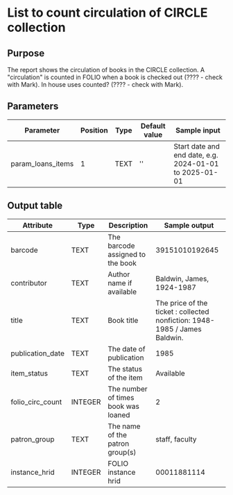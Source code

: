# List to count circulation of CIRCLE collection

## Purpose
The report shows the circulation of books in the CIRCLE collection. A "circulation" is counted in FOLIO when a book is checked out (???? - check with Mark). In house uses counted? (???? - check with Mark).

## Parameters

|Parameter|Position|Type|Default value|Sample input|
|---|---|---|---|---|
|param_loans_items|1|TEXT|''|Start date and end date, e.g. 2024-01-01 to 2025-01-01|

## Output table

| Attribute | Type | Description | Sample output |
| --- | --- | --- | --- |
| barcode | TEXT | The barcode assigned to the book | 39151010192645 |
| contributor | TEXT | Author name if available | Baldwin, James, 1924-1987 |
| title | TEXT | Book title | The price of the ticket : collected nonfiction: 1948-1985 / James Baldwin. |
| publication_date | TEXT | The date of publication | 1985 |
| item_status | TEXT | The status of the item | Available |
| folio_circ_count | INTEGER | The number of times book was loaned | 2 |
| patron_group | TEXT | The name of the patron group(s) | staff, faculty |
| instance_hrid | INTEGER | FOLIO instance hrid | 00011881114 |
